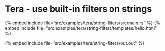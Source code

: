 # Tera - use built-in filters on strings

{% embed include file="src/examples/tera/string-filters/src/main.rs" %}
{% embed include file="src/examples/tera/string-filters/templates/hello.html" %}

{% embed include file="src/examples/tera/string-filters/out.out" %}


